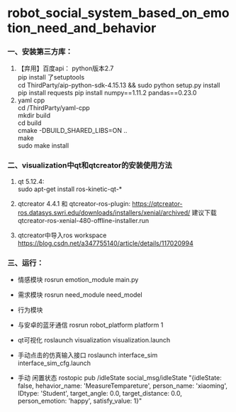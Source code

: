#  robot_social_system_based_on_emotion_need_and_behavior

### 一、安装第三方库：
1.  【弃用】百度api： 
    python版本2.7  
    pip install 了setuptools   
    cd ThirdParty/aip-python-sdk-4.15.13  &&  sudo python setup.py install   
    pip install requests 
    pip install numpy==1.11.2 pandas==0.23.0   
2.  yaml cpp  
    cd /ThirdParty/yaml-cpp   
    mkdir build   
    cd build   
    cmake -DBUILD_SHARED_LIBS=ON ..   
    make   
    sudo make install   



### 二、visualization中qt和qtcreator的安装使用方法
1. qt 5.12.4:  
	sudo apt-get install ros-kinetic-qt-*
2. qtcreator 4.4.1  和 qtcreator-ros-plugin: 
	https://qtcreator-ros.datasys.swri.edu/downloads/installers/xenial/archived/    建议下载qtcreator-ros-xenial-480-offline-installer.run 

3. qtcreator中导入ros workspace  
	https://blog.csdn.net/a347755140/article/details/117020994



### 三、运行：
+ 情感模块
rosrun emotion_module main.py

+ 需求模块
rosrun need_module need_model

+ 行为模块
 
 
+ 与安卓的蓝牙通信
rosrun robot_platform platform 1

+ qt可视化
roslaunch visualization  visualization.launch    

+ 手动点击的仿真输入接口
roslaunch interface_sim interface_sim_cfg.launch

+ 手动 闲置状态
rostopic pub /idleState social_msg/idleState "{idleState: false, hehavior_name: 'MeasureTempareture', person_name: 'xiaoming', IDtype: 'Student', target_angle: 0.0,
  target_distance: 0.0, person_emotion: 'happy', satisfy_value: 1}"




